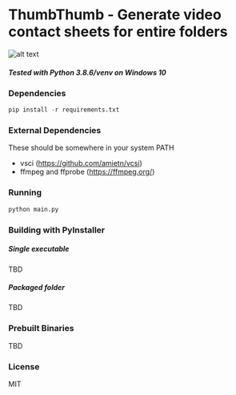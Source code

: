 # ThumbThumb - Generate video contact sheets for entire folders
![alt text](https://raw.github.com/Gunbard/ThumbThumb/master/readme-img/screencap-0.1.0.png "Windows 10 screenshot")
##### Tested with Python 3.8.6/venv on Windows 10
### Dependencies
```python
pip install -r requirements.txt
```
### External Dependencies
These should be somewhere in your system PATH
- vsci (https://github.com/amietn/vcsi)
- ffmpeg and ffprobe (https://ffmpeg.org/)

### Running
```python
python main.py
```

### Building with PyInstaller
##### Single executable
TBD
##### Packaged folder
TBD

### Prebuilt Binaries
TBD

### License
MIT